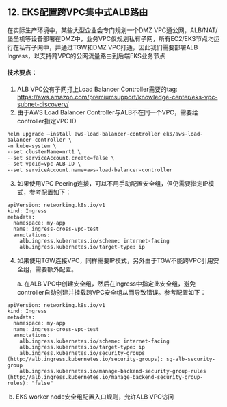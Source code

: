 ## 12. EKS配置跨VPC集中式ALB路由

在实际生产环境中，某些大型企业会专门规划一个DMZ VPC通公网，ALB/NAT/堡垒机等设备部署在DMZ中，业务VPC仅规划私有子网，所有EC2/EKS节点均运行在私有子网中，并通过TGW和DMZ VPC打通，因此我们需要部署ALB Ingress，以支持跨VPC的公网流量路由到后端EKS业务节点

#### 技术要点：

1. ALB VPC公有子网打上Load Balancer Controller需要的tag: https://aws.amazon.com/premiumsupport/knowledge-center/eks-vpc-subnet-discovery/
2. 由于AWS Load Balancer Controller与ALB不在同一个VPC，需要给controller指定VPC ID

```
helm upgrade —install aws-load-balancer-controller eks/aws-load-balancer-controller \
-n kube-system \
--set clusterName=nrt1 \
--set serviceAccount.create=false \
--set vpcId=vpc-ALB-ID \
--set serviceAccount.name=aws-load-balancer-controller
```

3. 如果使用VPC Peering连接，可以不用手动配置安全组，但仍需要指定IP模式，参考配置如下：

```
apiVersion: networking.k8s.io/v1
kind: Ingress
metadata:
  namespace: my-app
  name: ingress-cross-vpc-test
  annotations:
    alb.ingress.kubernetes.io/scheme: internet-facing
    alb.ingress.kubernetes.io/target-type: ip
```

4. 如果使用TGW连接VPC，同样需要IP模式，另外由于TGW不能跨VPC引用安全组，需要额外配置。

   a. 在ALB VPC中创建安全组，然后在ingress中指定此安全组，避免controller自动创建并挂载跨VPC安全组从而导致错误。参考配置如下：

```
apiVersion: networking.k8s.io/v1
kind: Ingress
metadata:
  namespace: my-app
  name: ingress-cross-vpc-test
  annotations:
    alb.ingress.kubernetes.io/scheme: internet-facing
    alb.ingress.kubernetes.io/target-type: ip
    alb.ingress.kubernetes.io/security-groups (http://alb.ingress.kubernetes.io/security-groups): sg-alb-security-group
    alb.ingress.kubernetes.io/manage-backend-security-group-rules (http://alb.ingress.kubernetes.io/manage-backend-security-group-rules): "false"
```

​     b. EKS worker node安全组配置入口规则，允许ALB VPC访问



